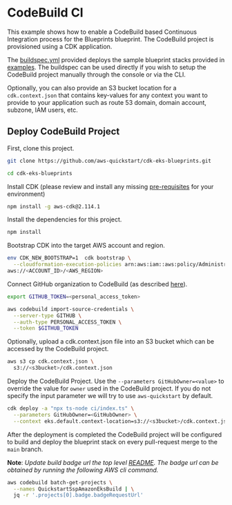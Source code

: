 # CodeBuild CI

This example shows how to enable a CodeBuild based Continuous Integration process for the Blueprints blueprint. The CodeBuild project is provisioned using a CDK application.

The [buildspec.yml](../../ci/buildspec.yml) provided deploys the sample blueprint stacks provided in [examples](../../bin/main.ts). The buildspec can be used directly if you wish to setup the CodeBuild project manually through the console or via the CLI.

Optionally, you can also provide an S3 bucket location for a `cdk.context.json` that contains key-values for any context you want to provide to your application such as route 53 domain, domain account, subzone, IAM users, etc.

## Deploy CodeBuild Project

First, clone this project.

```sh
git clone https://github.com/aws-quickstart/cdk-eks-blueprints.git

cd cdk-eks-blueprints
```

Install CDK (please review and install any missing [pre-requisites](https://docs.aws.amazon.com/cdk/latest/guide/getting_started.html) for your environment)

```sh
npm install -g aws-cdk@2.114.1
```

Install the dependencies for this project.

```sh
npm install
```

Bootstrap CDK into the target AWS account and region.

```sh
env CDK_NEW_BOOTSTRAP=1  cdk bootstrap \
  --cloudformation-execution-policies arn:aws:iam::aws:policy/AdministratorAccess \
aws://<ACCOUNT_ID>/<AWS_REGION>
```

Connect GitHub organization to CodeBuild (as described [here](https://docs.aws.amazon.com/codebuild/latest/userguide/access-tokens.html)).

```sh
export GITHUB_TOKEN=<personal_access_token>

aws codebuild import-source-credentials \
  --server-type GITHUB \
  --auth-type PERSONAL_ACCESS_TOKEN \
  --token $GITHUB_TOKEN
```

Optionally, upload a cdk.context.json file into an S3 bucket which can be accessed by the CodeBuild project.

```sh
aws s3 cp cdk.context.json \
  s3://<s3bucket>/cdk.context.json
```
Deploy the CodeBuild Project. Use the `--parameters GitHubOwner=<value>` to override the value for `owner` used in the CodeBuild project. If you do not specify the input parameter we will try to use `aws-quickstart` by default.

```sh
cdk deploy -a "npx ts-node ci/index.ts" \
  --parameters GitHubOwner=<GitHubOwner> \
  --context eks.default.context-location=s3://<s3bucket>/cdk.context.json"
```

After the deployment is completed the CodeBuild project will be configured to build and deploy the blueprint stack on every pull-request merge to the `main` branch.

**Note**: *Update build badge url the top level [README](../README.md). The badge url can be obtained by running the following AWS cli command.*

```sh
aws codebuild batch-get-projects \
  --names QuickstartSspAmazonEksBuild | \
  jq -r '.projects[0].badge.badgeRequestUrl'
```

